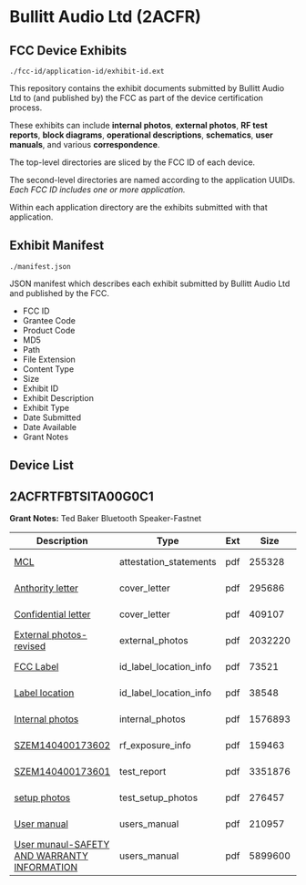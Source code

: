 # Bullitt Audio Ltd (2ACFR)
## FCC Device Exhibits

```
./fcc-id/application-id/exhibit-id.ext
```

This repository contains the exhibit documents submitted by Bullitt Audio Ltd to (and published by) the FCC as part of the device certification process.

These exhibits can include **internal photos**, **external photos**, **RF test reports**, **block diagrams**, **operational descriptions**, **schematics**, **user manuals**, and various **correspondence**.

The top-level directories are sliced by the FCC ID of each device.

The second-level directories are named according to the application UUIDs. *Each FCC ID includes one or more application.*

Within each application directory are the exhibits submitted with that application. 

## Exhibit Manifest

```
./manifest.json
```

JSON manifest which describes each exhibit submitted by Bullitt Audio Ltd and published by the FCC.

- FCC ID
- Grantee Code
- Product Code
- MD5
- Path
- File Extension
- Content Type
- Size
- Exhibit ID
- Exhibit Description
- Exhibit Type
- Date Submitted
- Date Available
- Grant Notes

## Device List
## 2ACFRTFBTSITA00G0C1
**Grant Notes:** Ted Baker Bluetooth Speaker-Fastnet

| Description | Type | Ext | Size | Submitted | Available |
| ----------- | ---- | --- | ---- | --------- | --------- |
| [MCL](2ACFRTFBTSITA00G0C1/678ace1cf0ad7d1744dd60183164d02e/2400494.pdf) | attestation_statements | pdf | 255328 | 2014-09-25 | 2014-09-25 |
| [Anthority letter](2ACFRTFBTSITA00G0C1/678ace1cf0ad7d1744dd60183164d02e/2400492.pdf) | cover_letter | pdf | 295686 | 2014-09-25 | 2014-09-25 |
| [Confidential letter](2ACFRTFBTSITA00G0C1/678ace1cf0ad7d1744dd60183164d02e/2400493.pdf) | cover_letter | pdf | 409107 | 2014-09-25 | 2014-09-25 |
| [External photos-revised](2ACFRTFBTSITA00G0C1/678ace1cf0ad7d1744dd60183164d02e/2400495.pdf) | external_photos | pdf | 2032220 | 2014-09-25 | 2014-09-25 |
| [FCC Label](2ACFRTFBTSITA00G0C1/678ace1cf0ad7d1744dd60183164d02e/2400497.pdf) | id_label_location_info | pdf | 73521 | 2014-09-25 | 2014-09-25 |
| [Label location](2ACFRTFBTSITA00G0C1/678ace1cf0ad7d1744dd60183164d02e/2400498.pdf) | id_label_location_info | pdf | 38548 | 2014-09-25 | 2014-09-25 |
| [Internal photos](2ACFRTFBTSITA00G0C1/678ace1cf0ad7d1744dd60183164d02e/2400496.pdf) | internal_photos | pdf | 1576893 | 2014-09-25 | 2014-09-25 |
| [SZEM140400173602](2ACFRTFBTSITA00G0C1/678ace1cf0ad7d1744dd60183164d02e/2400503.pdf) | rf_exposure_info | pdf | 159463 | 2014-09-25 | 2014-09-25 |
| [SZEM140400173601](2ACFRTFBTSITA00G0C1/678ace1cf0ad7d1744dd60183164d02e/2400502.pdf) | test_report | pdf | 3351876 | 2014-09-25 | 2014-09-25 |
| [setup photos](2ACFRTFBTSITA00G0C1/678ace1cf0ad7d1744dd60183164d02e/2400504.pdf) | test_setup_photos | pdf | 276457 | 2014-09-25 | 2014-09-25 |
| [User manual](2ACFRTFBTSITA00G0C1/678ace1cf0ad7d1744dd60183164d02e/2400505.pdf) | users_manual | pdf | 210957 | 2014-09-25 | 2014-09-25 |
| [User munaul-SAFETY AND WARRANTY INFORMATION](2ACFRTFBTSITA00G0C1/678ace1cf0ad7d1744dd60183164d02e/2400506.pdf) | users_manual | pdf | 5899600 | 2014-09-25 | 2014-09-25 |
